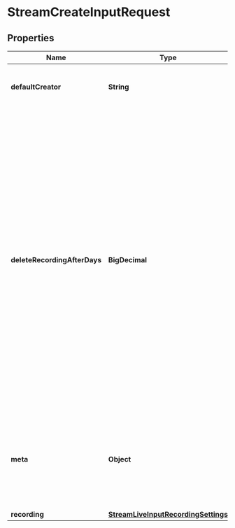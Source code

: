 

# StreamCreateInputRequest


## Properties

| Name | Type | Description | Notes |
|------------ | ------------- | ------------- | -------------|
|**defaultCreator** | **String** | Sets the creator ID asssociated with this live input. |  [optional] |
|**deleteRecordingAfterDays** | **BigDecimal** | Indicates the number of days after which the live inputs recordings will be deleted. When a stream completes and the recording is ready, the value is used to calculate a scheduled deletion date for that recording. Omit the field to indicate no change, or include with a &#x60;null&#x60; value to remove an existing scheduled deletion. |  [optional] |
|**meta** | **Object** | A user modifiable key-value store used to reference other systems of record for managing live inputs. |  [optional] |
|**recording** | [**StreamLiveInputRecordingSettings**](StreamLiveInputRecordingSettings.md) |  |  [optional] |



